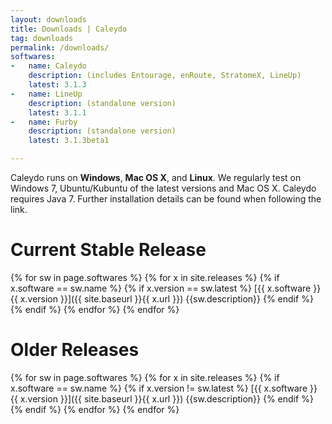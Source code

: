 ```yaml
---
layout: downloads
title: Downloads | Caleydo
tag: downloads
permalink: /downloads/
softwares:
-   name: Caleydo
    description: (includes Entourage, enRoute, StratomeX, LineUp) 
    latest: 3.1.3
-   name: LineUp
    description: (standalone version)
    latest: 3.1.1
-   name: Furby
    description: (standalone version)
    latest: 3.1.3beta1

---
```


Caleydo runs on **Windows**, **Mac OS X**, and **Linux**. We regularly test on Windows 7, Ubuntu/Kubuntu of the latest versions and Mac OS X.
Caleydo requires Java 7. Further installation details can be found when following the link.

# Current Stable Release

{% for sw in page.softwares %}
{% for x in site.releases %}
{% if x.software == sw.name %}
{% if x.version == sw.latest %}
[{{ x.software }} {{ x.version }}]({{ site.baseurl }}{{ x.url }}) {{sw.description}}
{% endif %}    
{% endif %}
{% endfor %}
{% endfor %}



        

# Older Releases

{% for sw in page.softwares %}
{% for x in site.releases %}
{% if x.software == sw.name %}
{% if x.version != sw.latest %}
[{{ x.software }} {{ x.version }}]({{ site.baseurl }}{{ x.url }}) {{sw.description}}
{% endif %}    
{% endif %}
{% endfor %}
{% endfor %}